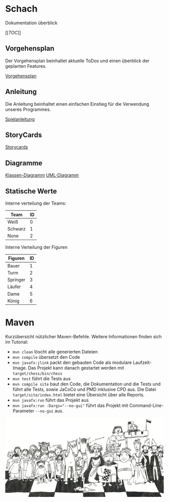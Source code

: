 # Schach

Dokumentation überblick

[[_TOC_]]

## Vorgehensplan

Der Vorgehensplan beinhaltet aktuelle ToDos und einen überblick der geplanten Features.

[Vorgehensplan](documentation/Vorgehensplan.pdf)

## Anleitung

Die Anleitung beinhaltet einen einfachen Einstieg für die Verwendung unseres Programmes.

[Spielanleitung](documentation/Anleitung.pdf)

## StoryCards

[Storycards](documentation/Story%20Cards)

## Diagramme

[Klassen-Diagramm](documentation/uml-class-diagramm.png)
[UML-Diagramm](documentation/schach-git.png)

## Statische Werte

Interne verteilung der Teams:

| Team | ID |
| ---      |  ------  |
| Weiß     | 0        |
| Schwarz  | 1        |
| None     | 2        |

Interne Verteilung der Figuren

| Figuren | ID |
| ---       |  ------  |
| Bauer     | 1        |
| Turm      | 2        |
| Springer  | 3        |
| Läufer    | 4        |
| Dame      | 5        |
| König     | 6        |


# Maven

Kurzübersicht nützlicher Maven-Befehle. Weitere Informationen finden sich im Tutorial:

* `mvn clean` löscht alle generierten Dateien
* `mvn compile` übersetzt den Code
* `mvn javafx:jlink` packt den gebauten Code als modulare Laufzeit-Image. Das Projekt kann danach gestartet werden mit `target/chess/bin/chess`
* `mvn test` führt die Tests aus
* `mvn compile site` baut den Code, die Dokumentation und die Tests und führt alle Tests, sowie JaCoCo und PMD inklusive CPD aus. Die Datei `target/site/index.html` bietet eine Übersicht über alle Reports.
* `mvn javafx:run` führt das Projekt aus
* `mvn javafx:run -Dargs="--no-gui"` führt das Projekt mit Command-Line-Parameter `--no-gui` aus.

![Bildtext](documentation/images/ReadMe_banner.jpg "Banner")